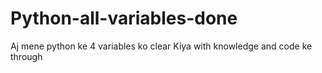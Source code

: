 # Python-all-variables-done
Aj mene python ke 4 variables ko clear Kiya with knowledge and code ke through 
